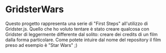 GridsterWars
============

Questo progetto rappresenta una serie di "First Steps" all'utilizzo di Gridster.js.
Quello che ho voluto tentare è stato creare qualcosa con Gridster di leggermente differente dal solito: creare dei credits di
un film dalla forma particolare. Come potete intuire dal nome del repository il film preso ad esempio è "Star Wars" ;)
